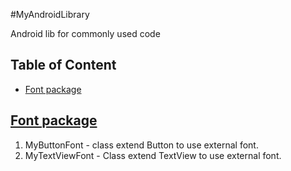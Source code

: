 #MyAndroidLibrary

Android lib for commonly used code
## Table of Content 
* [Font package](https://github.com/fergonesh/MyAndroidLibrary/README.md#font-package)

## [Font package](#font-package)
1. MyButtonFont - class extend Button to use external font.
2. MyTextViewFont - Class extend TextView to use external font.
